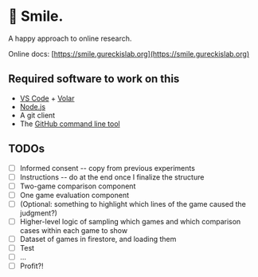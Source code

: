 # 🫠 Smile.

A happy approach to online research.

Online docs: [https://smile.gureckislab.org](https://smile.gureckislab.org)


## Required software to work on this

- [VS Code](https://code.visualstudio.com/) + [Volar](https://marketplace.visualstudio.com/items?itemName=Vue.volar)
- [Node.js](https://nodejs.org/en/download/)
- A git client
- The [GitHub command line tool](https://cli.github.com)

## TODOs 
 - [ ] Informed consent -- copy from previous experiments
 - [ ] Instructions -- do at the end once I finalize the structure
 - [ ] Two-game comparison component
 - [ ] One game evaluation component
 - [ ] (Optional: something to highlight which lines of the game caused the judgment?)
 - [ ] Higher-level logic of sampling which games and which comparison cases within each game to show
 - [ ] Dataset of games in firestore, and loading them
 - [ ] Test
 - [ ] ...
 - [ ] Profit?!